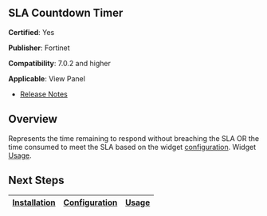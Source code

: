 ## SLA Countdown Timer

**Certified**: Yes

**Publisher**: Fortinet

**Compatibility**: 7.0.2 and higher

**Applicable**: View Panel

- [Release Notes](./widget/release_notes.md)

## Overview

Represents the time remaining to respond without breaching the SLA OR the time consumed to meet the SLA based on the widget [configuration](./docs/setup.md#configuration).
Widget [Usage](./docs/usage.md).

## Next Steps

| [Installation](./docs/setup.md#installation) | [Configuration](./docs/setup.md#configuration) | [Usage](./docs/usage.md) |
|----------------------------------------------|------------------------------------------------|--------------------------|